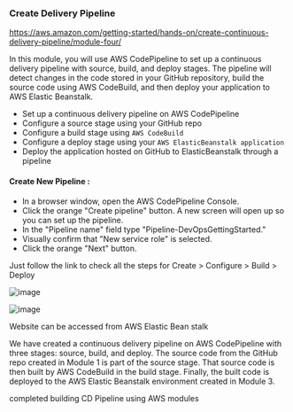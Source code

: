 ### Create Delivery Pipeline

https://aws.amazon.com/getting-started/hands-on/create-continuous-delivery-pipeline/module-four/

In this module, you will use AWS CodePipeline to set up a continuous delivery pipeline with source, build, and deploy stages.
The pipeline will detect changes in the code stored in your GitHub repository, 
build the source code using AWS CodeBuild, and then deploy your application to AWS Elastic Beanstalk.

- Set up a continuous delivery pipeline on AWS CodePipeline
- Configure a source stage using your GitHub repo
- Configure a build stage using `AWS CodeBuild`
- Configure a deploy stage using your `AWS ElasticBeanstalk application`
- Deploy the application hosted on GitHub to ElasticBeanstalk through a pipeline

#### Create New Pipeline : 

- In a browser window, open the AWS CodePipeline Console.
- Click the orange "Create pipeline" button. A new screen will open up so you can set up the pipeline.
- In the "Pipeline name" field type "Pipeline-DevOpsGettingStarted."
- Visually confirm that "New service role" is selected.
- Click the orange "Next" button.

Just follow the link to check all the steps for Create > Configure > Build > Deploy 

![image](https://user-images.githubusercontent.com/35003840/201485320-033f0b23-edaa-4ca0-ab5d-a1ab9abdf33e.png)

![image](https://user-images.githubusercontent.com/35003840/201485396-2214f918-7260-497d-8a6c-e1345622cfe8.png)

Website can be accessed from AWS Elastic Bean stalk 

We have created a continuous delivery pipeline on AWS CodePipeline with three stages: source, build, and deploy.
The source code from the GitHub repo created in Module 1 is part of the source stage. 
That source code is then built by AWS CodeBuild in the build stage.
Finally, the built code is deployed to the AWS Elastic Beanstalk environment created in Module 3.

completed building CD Pipeline using AWS modules 



